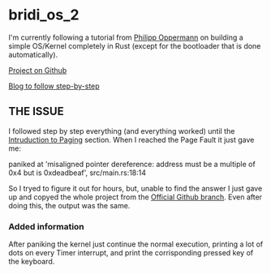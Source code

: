 # bridi_os_2
 
I'm currently following a tutorial from [Philipp Oppermann](https://github.com/phil-opp) on building a simple OS/Kernel completely in Rust (except for the bootloader that is done automatically).

[Project on Github](https://github.com/phil-opp/blog_os)

[Blog to follow step-by-step](https://os.phil-opp.com/)


## THE ISSUE

I followed step by step everything (and everything worked) until the [Intruduction to Paging](https://os.phil-opp.com/paging-introduction/) section. When I reached the Page Fault it just gave me:

paniked at 'misaligned pointer dereference: address must be a multiple of 0x4 but is 0xdeadbeaf', src/main.rs:18:14

So I tryed to figure it out for hours, but, unable to find the answer I just gave up and copyed the whole project from the [Official Github branch](https://github.com/phil-opp/blog_os/tree/post-08). Even after doing this, the output was the same. 

### Added information

After paniking the kernel just continue the normal execution, printing a lot of dots on every Timer interrupt, and print the corrisponding pressed key of the keyboard.